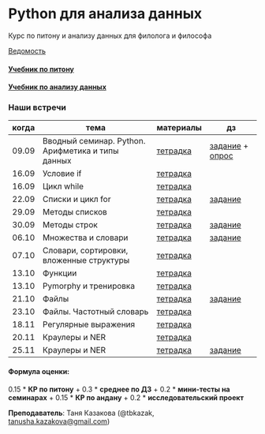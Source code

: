 # Python для анализа данных

Курс по питону и анализу данных для филолога и философа

[Ведомость](https://docs.google.com/spreadsheets/d/1UPYKmbIIMYooy7m4CO-TMsMVk-JaeyHUoIJ68nZTZxQ/edit?usp=sharing)

#### [Учебник по питону](https://edu.hse.ru/course/view.php?id=133389)
#### [Учебник по анализу данных](https://edu.hse.ru/course/view.php?id=136231)

### Наши встречи
|когда|тема|материалы|дз|
|---|---|---|---|
|09.09|Вводный семинар. Python. Арифметика и типы данных| [тетрадка](https://github.com/tbkazakova/python-datan_2023_minor/blob/main/sem/230909_python_intro_arithmetic.ipynb)|[задание](https://github.com/tbkazakova/python-datan_2023_minor/blob/main/HW/HW1.ipynb) + [опрос](https://forms.gle/UbNtY9HHbRBaSz9KA)|
|16.09|Условие if| [тетрадка](https://github.com/tbkazakova/python-datan_2023_minor/blob/main/sem/230916_ifelsebool.ipynb)||
|16.09|Цикл while| [тетрадка](https://github.com/tbkazakova/python-datan_2023_minor/blob/main/sem/230916_while.ipynb)||
|22.09|Списки и цикл for| [тетрадка](https://github.com/tbkazakova/python-datan_2023_minor/blob/main/sem/230922_listfor.ipynb)|[задание](https://github.com/tbkazakova/python-datan_2023_minor/blob/main/HW/HW2.ipynb)|
|29.09|Методы списков| [тетрадка](https://github.com/tbkazakova/python-datan_2023_minor/blob/main/sem/230929_methods.ipynb)||
|30.09|Методы строк| [тетрадка](https://github.com/tbkazakova/python-datan_2023_minor/blob/main/sem/230930_strmethods.ipynb)|[задание](https://github.com/tbkazakova/python-datan_2023_minor/blob/main/HW/HW3.ipynb)|
|06.10|Множества и словари| [тетрадка](https://github.com/tbkazakova/python-datan_2023_minor/blob/main/sem/231006_setdict.ipynb)|[задание](https://github.com/tbkazakova/python-datan_2023_minor/blob/main/HW/HW4.md)|
|07.10|Словари, сортировки, вложенные структуры| [тетрадка](https://github.com/tbkazakova/python-datan_2023_minor/blob/main/sem/231007_dict_sort_structures.ipynb)||
|13.10|Функции|[тетрадка](https://github.com/tbkazakova/python-datan_2023_minor/blob/main/sem/231013_function.ipynb)||
|13.10|Pymorphy и тренировка|[тетрадка](https://github.com/tbkazakova/python-datan_2023_minor/blob/main/sem/231013_pymorphy_training.ipynb)||
|21.10|Файлы|[тетрадка](https://github.com/tbkazakova/python-datan_2023_minor/blob/main/sem/231021_files.ipynb)|[задание](https://github.com/tbkazakova/python-datan_2023_minor/blob/main/HW/HW5.ipynb)|
|23.10|Файлы. Частотный словарь|[тетрадка](https://github.com/tbkazakova/python-datan_2023_minor/blob/main/sem/231021_files%26freqdict.ipynb)||
|18.11|Регулярные выражения|[тетрадка](https://github.com/tbkazakova/python-datan_2023_minor/blob/main/sem/231118_re.ipynb)||
|20.11|Краулеры и NER|[тетрадка](https://github.com/tbkazakova/python-datan_2023_minor/blob/main/sem/231120_html%26NER.ipynb)||
|25.11|Краулеры и NER|[тетрадка](https://github.com/tbkazakova/python-datan_2023_minor/blob/main/sem/231125_numpy_pandas.ipynb)|[задание](https://github.com/tbkazakova/python-datan_2023_minor/blob/main/HW/HW6.ipynb)|


#### Формула оценки:
0.15 * **КР по питону** + 0.3 * **среднее по ДЗ** + 0.2 * **мини-тесты на семинарах** + 0.15 * **КР по андану** + 0.2 * **исследовательский проект**

**Преподаватель**: Таня Казакова (@tbkazak, tanusha.kazakova@gmail.com)

